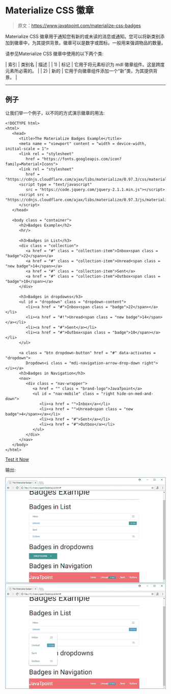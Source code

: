 # Materialize CSS 徽章

> 原文：<https://www.javatpoint.com/materialize-css-badges>

Materialize CSS 徽章用于通知您有新的或未读的消息或通知。您可以将新类别添加到徽章中，为其提供背景。徽章可以是数字或图标。一般用来强调物品的数量。

请参见Materialize CSS 徽章中使用的以下两个类:

| 索引 | 类别名 | 描述 |
| 1) | 标记 | 它用于将元素标识为 mdl 徽章组件。这是跨度元素所必需的。 |
| 2) | 新的 | 它用于向徽章组件添加一个“新”类，为其提供背景。 |

* * *

## 例子

让我们举一个例子，以不同的方式演示徽章的用法:

```
<!DOCTYPE html>
<html>
   <head>
      <title>The Materialize Badges Example</title>
      <meta name = "viewport" content = "width = device-width, initial-scale = 1">      
      <link rel = "stylesheet"
         href = "https://fonts.googleapis.com/icon?family=Material+Icons">
      <link rel = "stylesheet"
         href = "https://cdnjs.cloudflare.com/ajax/libs/materialize/0.97.3/css/materialize.min.css">
      <script type = "text/javascript"
         src = "https://code.jquery.com/jquery-2.1.1.min.js"></script>           
      <script src = "https://cdnjs.cloudflare.com/ajax/libs/materialize/0.97.3/js/materialize.min.js">
      </script> 
   </head>

   <body class = "container"> 
      <h2>Badges Example</h2>
      <hr/>

      <h3>Badges in List</h3>
      <div class = "collection">
         <a href = "#" class = "collection-item">Inbox<span class = "badge">22</span></a>
         <a href = "#" class = "collection-item">Unread<span class = "new badge">14</span></a>
         <a href = "#" class = "collection-item">Sent</a>
         <a href = "#" class = "collection-item">Outbox<span class = "badge">10</span></a>
      </div>

      <h3>Badges in dropdowns</h3>
      <ul id = "dropdown" class = "dropdown-content">
         <li><a href = "#">Inbox<span class = "badge">22</span></a></li>
         <li><a href = "#!">Unread<span class = "new badge">14</span></a></li>
         <li><a href = "#">Sent</a></li>
         <li><a href = "#">Outbox<span class = "badge">10</span></a></li>
      </ul>

      <a class = "btn dropdown-button" href = "#" data-activates = "dropdown">
         Dropdown<i class = "mdi-navigation-arrow-drop-down right"></i></a>
      <h3>Badges in Navigation</h3>
      <nav>
         <div class = "nav-wrapper">
            <a href = "" class = "brand-logo">JavaTpoint</a>
            <ul id = "nav-mobile" class = "right hide-on-med-and-down">
               <li><a href = "">Inbox</a></li>
               <li><a href = "">Unread<span class = "new badge">4</span></a></li>
               <li><a href = "#">Sent</a></li>
               <li><a href = "#">Outbox</a></li>
            </ul>
         </div>
      </nav>
   </body>
</html>

```

[Test it Now](https://www.javatpoint.com/oprweb/test.jsp?filename=materializecssbadges1)

输出:

![Materialize Badges 1](img/828c81f4790c8f640d4f4d965527ca81.png)
![Materialize Badges 2](img/19d5a2d27ce21f23120bddf09e89baab.png)